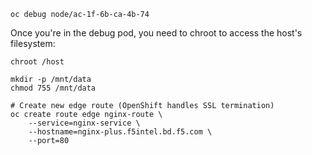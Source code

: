 ```
oc debug node/ac-1f-6b-ca-4b-74

```
Once you're in the debug pod, you need to chroot to access the host's filesystem:

```
chroot /host

mkdir -p /mnt/data
chmod 755 /mnt/data
```

```
# Create new edge route (OpenShift handles SSL termination)
oc create route edge nginx-route \
    --service=nginx-service \
    --hostname=nginx-plus.f5intel.bd.f5.com \
    --port=80
```
